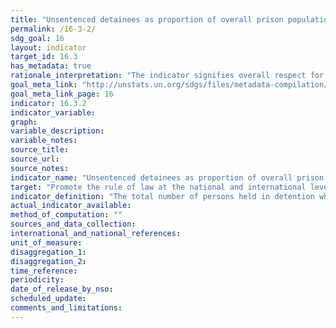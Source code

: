 ```yaml
---
title: "Unsentenced detainees as proportion of overall prison population"
permalink: /16-3-2/
sdg_goal: 16
layout: indicator
target_id: 16.3
has_metadata: true
rationale_interpretation: "The indicator signifies overall respect for the principle that persons awaiting trial shall not be detained in custody. This, in turn, is premised on aspects of the right to be presumed innocent until proven guilty. From a development perspective, extensive use of pre-sentence detention when not necessary for reasons such as the prevention of absconding, the protection of victims or witnesses, or the prevention of the commission of further offences, can divert criminal justice system resources, and exert financial and unemployment burdens on the accused and his or her family. Measuring the relative extent to which pre-sentence detention is used can provide the evidence to assist countries in lowering such burdens and ensuring its proportionate use."
goal_meta_link: "http://unstats.un.org/sdgs/files/metadata-compilation/Metadata-Goal-16.pdf"
goal_meta_link_page: 16
indicator: 16.3.2
indicator_variable: 
graph: 
variable_description: 
variable_notes: 
source_title: 
source_url: 
source_notes: 
indicator_name: "Unsentenced detainees as proportion of overall prison population"
target: "Promote the rule of law at the national and international levels and ensure equal access to justice for all."
indicator_definition: "The total number of persons held in detention who have not yet been sentenced, as a percentage of the total number of persons held in detention, on a specified date. 'Sentenced' refers to persons subject to criminal proceedings who have received a decision from a competent authority regarding their conviction or acquittal. For the purposes of the indicator, persons who have received a 'non-final' decision (such as where a conviction is subject to appeal) are considered to be 'sentenced'."
actual_indicator_available: 
method_of_computation: ""
sources_and_data_collection: 
international_and_national_references: 
unit_of_measure: 
disaggregation_1: 
disaggregation_2: 
time_reference: 
periodicity: 
date_of_release_by_nso: 
scheduled_update: 
comments_and_limitations: 
---
```


